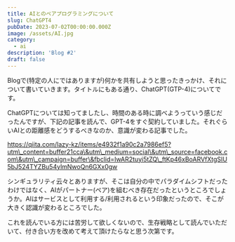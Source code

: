 ```yaml
---
title: AIとのペアプログラミングについて
slug: ChatGPT4
pubDate: 2023-07-02T00:00:00.000Z
image: /assets/AI.jpg
category:
  - ai
description: 'Blog #2'
draft: false
---
```


Blogで(特定の人にではありますが)何かを共有しようと思ったきっかけ、それについて書いていきます。タイトルにもある通り、ChatGPT(GTP-4)についてです。

ChatGPTについては知ってましたし、時間のある時に調べようっていう感じだったんですが、下記の記事を読んで、GPT-4をすぐ契約していました。それぐらいAIとの距離感をどうするべきなのか、意識が変わる記事でした。

https://qiita.com/lazy-kz/items/e4932f1a90c2a7986ef5?utm\_content=buffer21cca\&utm\_medium=social\&utm\_source=facebook.com\&utm\_campaign=buffer\&fbclid=IwAR2tuyi5tZQ\_ftKp46xBoARVfXtgSIU5bJ524TYZBu54ylmNwoQn6GXx0gw

シンギュラリティ云々とありますが、そこは自分の中でパラダイムシフトだったわけではなく、AIがパートナー(ペア)を組むべき存在だったというところでしょうか。AIはサービスとして利用する/利用されるという印象だったので、そこが大きく認識が変わるところでした。

これを読んでいる方には苦労して欲しくないので、生存戦略として読んでいただいて、付き合い方を改めて考えて頂けたらなと思う次第です。
